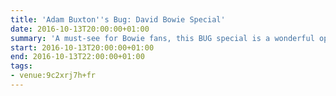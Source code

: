 ```yaml
---
title: 'Adam Buxton''s Bug: David Bowie Special'
date: 2016-10-13T20:00:00+01:00
summary: 'A must-see for Bowie fans, this BUG special is a wonderful opportunity to enjoy some key moments from David Bowie''s life and career on the big screen -- and remember the indelible mark he made on our cultural landscape.'
start: 2016-10-13T20:00:00+01:00
end: 2016-10-13T22:00:00+01:00
tags:
- venue:9c2xrj7h+fr
---
```


